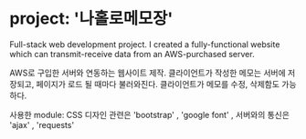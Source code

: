 # project: '나홀로메모장'
Full-stack web development project. I created a fully-functional website which can transmit-receive data from an AWS-purchased server.

AWS로 구입한 서버와 연동하는 웹사이트 제작. 클라이언트가 작성한 메모는 서버에 저장되고, 페이지가 로드 될 때마다 불러와진다. 클라이언트가 메모를 수정, 삭제함도 가능하다.

사용한 module: 
    CSS 디자인 관련은 'bootstrap' , 'google font' , 서버와의 통신은 'ajax' , 'requests'

